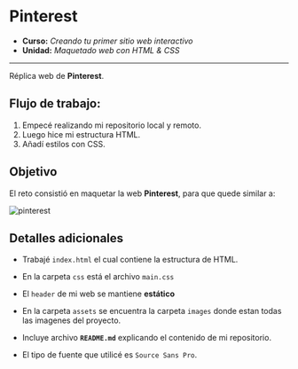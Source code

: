 # Pinterest

* **Curso:** _Creando tu primer sitio web interactivo_
* **Unidad:** _Maquetado web con HTML & CSS_
***
Réplica web  de **Pinterest**.  

## Flujo de trabajo:
1. Empecé realizando mi repositorio local y remoto.
2. Luego hice mi estructura HTML.  
3. Añadí estilos con CSS.

## Objetivo

El reto consistió en maquetar la web **Pinterest**, para que quede similar a:

![pinterest](https://fotos.subefotos.com/fc22294cec3461c26a39a5b6708d34f4o.jpg)

## Detalles adicionales

- Trabajé `index.html` el cual contiene la estructura de HTML.  

- En la carpeta `css` está el archivo `main.css`  

- El `header` de mi web se mantiene **estático**  

- En la carpeta `assets` se encuentra la carpeta `images` donde estan todas las imagenes del proyecto.

- Incluye archivo **`README.md`** explicando el contenido de mi repositorio.

- El tipo de fuente que utilicé es `Source Sans Pro`.
